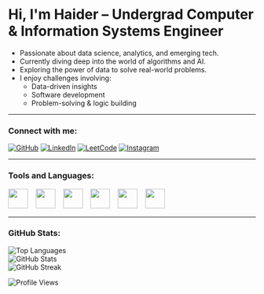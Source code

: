 # Hi, I'm Haider – Undergrad Computer & Information Systems Engineer

- Passionate about data science, analytics, and emerging tech.
- Currently diving deep into the world of algorithms and AI.
- Exploring the power of data to solve real-world problems.
- I enjoy challenges involving:
  - Data-driven insights
  - Software development
  - Problem-solving & logic building

---

### Connect with me:

[![GitHub](https://img.shields.io/badge/GitHub-000?style=for-the-badge&logo=github&logoColor=white)](https://github.com/SMHaider-Zaidi)
[![LinkedIn](https://img.shields.io/badge/LinkedIn-0077B5?style=for-the-badge&logo=linkedin&logoColor=white)](https://linkedin.com/in/haider-zaidi344b79312/)
[![LeetCode](https://img.shields.io/badge/LeetCode-FFA116?style=for-the-badge&logo=leetcode&logoColor=black)](https://leetcode.com/u/SMHZ05/)
[![Instagram](https://img.shields.io/badge/Instagram-E4405F?style=for-the-badge&logo=instagram&logoColor=white)](https://instagram.com/haiderr.zaidi)

---

### Tools and Languages:

<p>
  <img src="https://cdn.jsdelivr.net/gh/devicons/devicon/icons/python/python-original.svg" width="40" height="40"/> &nbsp;&nbsp;
  <img src="https://img.icons8.com/color/48/power-bi.png" width="40" height="40"/> &nbsp;&nbsp;
  <img src="https://upload.wikimedia.org/wikipedia/commons/8/87/Sql_data_base_with_logo.png" width="40" height="40"/> &nbsp;&nbsp;
  <img src="https://cdn.jsdelivr.net/gh/devicons/devicon/icons/git/git-original.svg" width="40" height="40"/> &nbsp;&nbsp;
  <img src="https://img.icons8.com/color/48/canva.png" width="40" height="40"/> &nbsp;&nbsp;
  <img src="https://cdn.jsdelivr.net/gh/devicons/devicon/icons/figma/figma-original.svg" width="40" height="40"/>
</p>

---

### GitHub Stats:

![Top Languages](https://github-readme-stats.vercel.app/api/top-langs/?username=SMHaider-Zaidi&layout=compact&theme=default)  
![GitHub Stats](https://github-readme-stats.vercel.app/api?username=SMHaider-Zaidi&show_icons=true&theme=default)  
![GitHub Streak](https://github-readme-streak-stats.herokuapp.com/?user=SMHaider-Zaidi)

<p align="left">
  <img src="https://komarev.com/ghpvc/?username=SMHaider-Zaidi&label=Profile%20views&color=0e75b6&style=flat" alt="Profile Views" />
</p>
